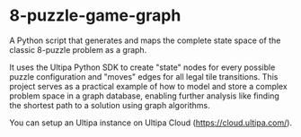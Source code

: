 # 8-puzzle-game-graph
A Python script that generates and maps the complete state space of the classic 8-puzzle problem as a graph.

It uses the Ultipa Python SDK to create "state" nodes for every possible puzzle configuration and "moves" edges for all legal tile transitions. This project serves as a practical example of how to model and store a complex problem space in a graph database, enabling further analysis like finding the shortest path to a solution using graph algorithms.

You can setup an Ultipa instance on Ultipa Cloud (https://cloud.ultipa.com/).
